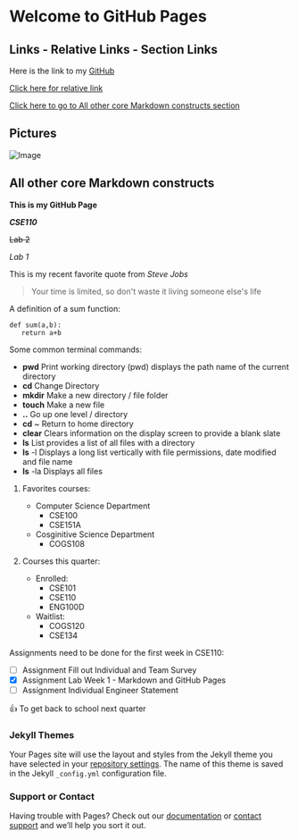 # Welcome to GitHub Pages

## Links - Relative Links - Section Links
Here is the link to my [GitHub](https://github.com/nmn08)

[Click here for relative link](relativeLinkTest.txt)

[Click here to go to All other core Markdown constructs section](#all-other-core-markdown-constructs)

## Pictures
![Image](https://webbox.imgix.net/images/auuhtaumbyxsgzan/f148a236-7168-4efc-bd8f-158c92de08fe.jpg)



## All other core Markdown constructs
**This is my GitHub Page**

***CSE110***

~~Lab 2~~

*Lab 1*

This is my recent favorite quote from *Steve Jobs*
>Your time is limited, so don't waste it living someone else's life

A definition of a sum function:
```
def sum(a,b):
   return a+b
```

Some common terminal commands:
- **pwd** Print working directory (pwd) displays the path name of the current directory
- **cd** Change Directory
- **mkdir** Make a new directory / file folder
- **touch** Make a new file
- **..** Go up one level / directory
- **cd** ~ Return to home directory
- **clear** Clears information on the display screen to provide a blank slate
- **ls** List provides a list of all files with a directory
- **ls** -l Displays a long list vertically with file permissions, date modified and file name
- **ls** -la Displays all files

1. Favorites courses:
   - Computer Science Department
     - CSE100
     - CSE151A
   - Cosginitive Science Department
     - COGS108

2. Courses this quarter:
   - Enrolled:
     - CSE101
     - CSE110
     - ENG100D
   - Waitlist:
     - COGS120
     - CSE134
     
Assignments need to be done for the first week in CSE110:
- [ ] Assignment Fill out Individual and Team Survey 
- [x] Assignment Lab Week 1 - Markdown and GitHub Pages
- [ ] Assignment Individual Engineer Statement

:+1: To get back to school next quarter

### Jekyll Themes

Your Pages site will use the layout and styles from the Jekyll theme you have selected in your [repository settings](https://github.com/nmn08/cse110lab1/settings). The name of this theme is saved in the Jekyll `_config.yml` configuration file.

### Support or Contact

Having trouble with Pages? Check out our [documentation](https://docs.github.com/categories/github-pages-basics/) or [contact support](https://github.com/contact) and we’ll help you sort it out.
